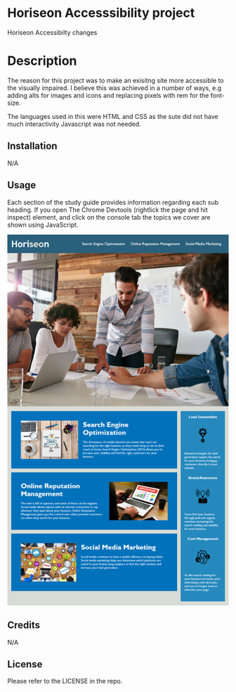 # Horiseon Accesssibility project
Horiseon Accessibilty changes

# Description

The reason for this project was to make an exisitng site more accessible to the visually impaired.
I believe this was achieved in a number of ways, e.g adding alts for images and icons and replacing pixels with rem for the font-size.

The languages used in this were HTML and CSS as the sute did not have much interactivity Javascript was not needed.

## Installation

N/A

## Usage

Each section of the study guide provides information regarding each sub heading.
If you open The Chrome Devtools (rightlick the page and hit inspect) element, and click on the console tab the topics we cover are shown using JavaScript. 

![Screenshot of the Homepage](Assets/screenshot.png)

## Credits

N/A

## License

Please refer to the LICENSE in the repo.
